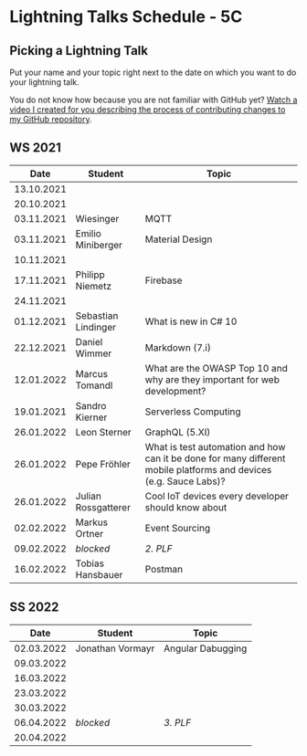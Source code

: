 # Lightning Talks Schedule - 5C

## Picking a Lightning Talk

Put your name and your topic right next to the date on which you want to do your lightning talk.

You do not know how because you are not familiar with GitHub yet? [Watch a video I created for you describing the process of contributing changes to my GitHub repository](https://youtu.be/mBprBD16P3g).

## WS 2021

| Date       | Student | Topic |
| ---------- | ------- | ----- |
| 13.10.2021 |         |       |
| 20.10.2021 |         |       |
| 03.11.2021 |Wiesinger|  MQTT |
| 03.11.2021 | Emilio Miniberger | Material Design |
| 10.11.2021 |         |       |
| 17.11.2021 | Philipp Niemetz | Firebase |
| 24.11.2021 |         |       |
| 01.12.2021 | Sebastian Lindinger | What is new in C# 10 |
| 22.12.2021 | Daniel Wimmer | Markdown (7.i) |
| 12.01.2022 | Marcus Tomandl | What are the OWASP Top 10 and why are they important for web development? |
| 19.01.2021 | Sandro Kierner | Serverless Computing |
| 26.01.2022 | Leon Sterner | GraphQL (5.XI) |
| 26.01.2022 | Pepe Fröhler | What is test automation and how can it be done for many different mobile platforms and devices (e.g. Sauce Labs)? |
| 26.01.2022 | Julian Rossgatterer | Cool IoT devices every developer should know about |
| 02.02.2022 | Markus Ortner| Event Sourcing |
| 09.02.2022 | *blocked* | *2. PLF* |
| 16.02.2022 | Tobias Hansbauer | Postman |

## SS 2022

| Date       | Student | Topic |
| ---------- | ------- | ----- |
| 02.03.2022 | Jonathan Vormayr | Angular Dabugging |
| 09.03.2022 |         |       |
| 16.03.2022 |         |       |
| 23.03.2022 |         |       |
| 30.03.2022 |         |       |
| 06.04.2022 | *blocked* | *3. PLF* |
| 20.04.2022 |         |       |
